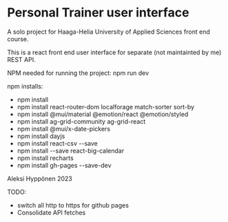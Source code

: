 # Personal Trainer user interface

A solo project for Haaga-Helia University of Applied Sciences front end course.

This is a react front end user interface for separate (not maintainted by me) REST API.

NPM needed for running the project:
npm run dev

npm installs:
- npm install
- npm install react-router-dom localforage match-sorter sort-by
- npm install @mui/material @emotion/react @emotion/styled
- npm install ag-grid-community ag-grid-react
- npm install @mui/x-date-pickers
- npm install dayjs
- npm install react-csv --save
- npm install --save react-big-calendar
- npm install recharts
- npm install gh-pages --save-dev

Aleksi Hyppönen 2023

TODO:
- switch all http to https for github pages
- Consolidate API fetches

